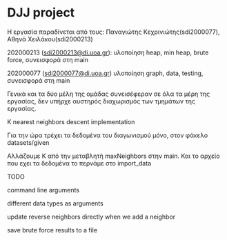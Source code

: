 # DJJ project

Η εργασία παραδίνεται από τους:
Παναγιώτης Κεχρινιώτης(sdi2000077), Αθηνά Χειλάκου(sdi2000213)

202000213 (sdi2000213@di.uoa.gr):
υλοποίηση heap, min heap, brute force, συνεισφορά στη main

202000077 (sdi2000077@di.uoa.gr)
υλοποίηση graph, data, testing, συνεισφορά στη main

Γενικά και τα δύο μέλη της ομάδας συνεισέφεραν σε όλα τα μέρη της εργασίας, δεν υπήρχε αυστηρός διαχωρισμός των τμημάτων της εργασίας.

K nearest neighbors descent implementation

Για την ώρα τρέχει τα δεδομένα του διαγωνισμού μόνο, στον φάκελο datasets/given

Αλλάζουμε K από την μεταβλητή maxNeighbors στην main.
Και το αρχείο που εχει τα δεδομένα το περνάμε στο import_data

TODO

command line arguments

different data types as arguments

update reverse neighbors directly when we add a neighbor

save brute force results to a file
